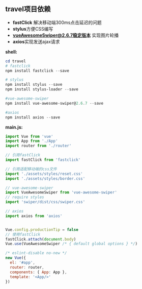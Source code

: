 ## travel项目依赖

- **fastClick** 解决移动端300ms点击延迟的问题
- **stylus**方便CSS编写
- **vueAwesomeSwiper@2.6.7稳定版本** 实现图片轮播
- **axios**实现发送ajax请求



**shell:**

```powershell
cd travel
# fastclick
npm install fastclick --save

# stylus
npm install stylus --save
npm install stylus-loader --save

#vue-awesome-swiper
npm install vue-awesome-swiper@2.6.7 --save

#axios
npm install axios --save
```



**main.js:**

```javascript
import Vue from 'vue'
import App from './App'
import router from './router'

// 引用fastClick
import fastClick from 'fastclick'

// 引用适配移动端的css文件
import './assets/styles/reset.css'
import './assets/styles/border.css'

// vue-awesome-swiper
import VueAwesomeSwiper from 'vue-awesome-swiper'
// require styles
import 'swiper/dist/css/swiper.css'

// axios
import axios from 'axios'


Vue.config.productionTip = false
// 使用fastClick
fastClick.attach(document.body)
Vue.use(VueAwesomeSwiper /* { default global options } */)

/* eslint-disable no-new */
new Vue({
  el: '#app',
  router: router,
  components: { App: App },
  template: '<App/>'
})
```




